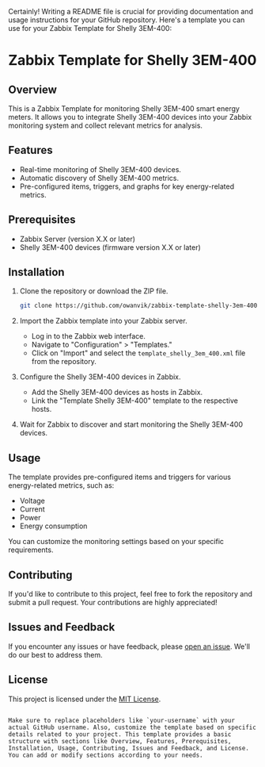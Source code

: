 Certainly! Writing a README file is crucial for providing documentation and usage instructions for your GitHub repository. Here's a template you can use for your Zabbix Template for Shelly 3EM-400:


# Zabbix Template for Shelly 3EM-400

## Overview

This is a Zabbix Template for monitoring Shelly 3EM-400 smart energy meters. It allows you to integrate Shelly 3EM-400 devices into your Zabbix monitoring system and collect relevant metrics for analysis.

## Features

- Real-time monitoring of Shelly 3EM-400 devices.
- Automatic discovery of Shelly 3EM-400 metrics.
- Pre-configured items, triggers, and graphs for key energy-related metrics.

## Prerequisites

- Zabbix Server (version X.X or later)
- Shelly 3EM-400 devices (firmware version X.X or later)

## Installation

1. Clone the repository or download the ZIP file.

   ```bash
   git clone https://github.com/owanvik/zabbix-template-shelly-3em-400.git

2. Import the Zabbix template into your Zabbix server.

   - Log in to the Zabbix web interface.
   - Navigate to "Configuration" > "Templates."
   - Click on "Import" and select the `template_shelly_3em_400.xml` file from the repository.

3. Configure the Shelly 3EM-400 devices in Zabbix.

   - Add the Shelly 3EM-400 devices as hosts in Zabbix.
   - Link the "Template Shelly 3EM-400" template to the respective hosts.

4. Wait for Zabbix to discover and start monitoring the Shelly 3EM-400 devices.

## Usage

The template provides pre-configured items and triggers for various energy-related metrics, such as:

- Voltage
- Current
- Power
- Energy consumption

You can customize the monitoring settings based on your specific requirements.

## Contributing

If you'd like to contribute to this project, feel free to fork the repository and submit a pull request. Your contributions are highly appreciated!

## Issues and Feedback

If you encounter any issues or have feedback, please [open an issue](https://github.com/owanvik/zabbix-template-shelly-3em-400/issues). We'll do our best to address them.

## License

This project is licensed under the [MIT License](LICENSE).

```

Make sure to replace placeholders like `your-username` with your actual GitHub username. Also, customize the template based on specific details related to your project. This template provides a basic structure with sections like Overview, Features, Prerequisites, Installation, Usage, Contributing, Issues and Feedback, and License. You can add or modify sections according to your needs.
